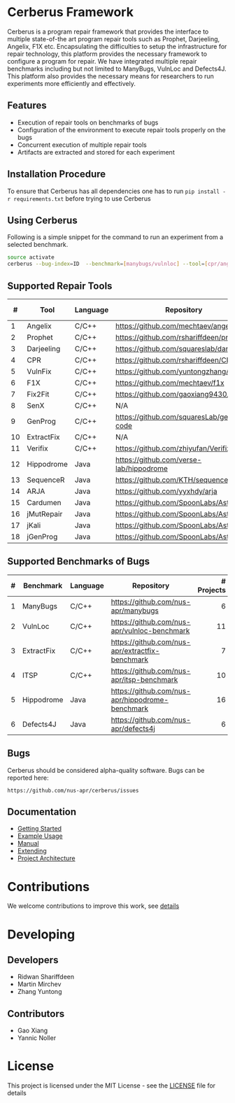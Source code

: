 # Cerberus Framework

Cerberus is a program repair framework that provides the interface to multiple
state-of-the art program repair tools such as Prophet, Darjeeling, Angelix, F1X etc.
Encapsulating the difficulties to setup the infrastructure for repair technology, this platform provides
the necessary framework to configure a program for repair. We have integrated multiple repair
benchmarks including but not limited to ManyBugs, VulnLoc and Defects4J. This platform also provides the necessary means for researchers to
run experiments more efficiently and effectively.

## Features

* Execution of repair tools on benchmarks of bugs
* Configuration of the environment to execute repair tools properly on the bugs
* Concurrent execution of multiple repair tools
* Artifacts are extracted and stored for each experiment

## Installation Procedure

To ensure that Cerberus has all dependencies one has to run `pip install -r requirements.txt` before trying to use Cerberus

## Using Cerberus

Following is a simple snippet for the command to run an experiment from a selected benchmark.

```bash
source activate
cerberus --bug-index=ID  --benchmark=[manybugs/vulnloc] --tool=[cpr/angelix/prophet/f1x]
```

## Supported Repair Tools
  
| #  | Tool          | Language | Repository                                        | Commit id |  
| -- | ------------- | -------- | ------------------------------------------------- | --------  |  
| 1  | Angelix       | C/C++    | <https://github.com/mechtaev/angelix>             | 01396ac   |  
| 2  | Prophet       | C/C++    | <https://github.com/rshariffdeen/prophet>         | 5f8c688   |  
| 3  | Darjeeling    | C/C++    | <https://github.com/squareslab/darjeeling>        | ed6fb3e   |  
| 4  | CPR           | C/C++    | <https://github.com/rshariffdeen/CPR>             | 4863c60   |  
| 5  | VulnFix       | C/C++    | <https://github.com/yuntongzhang/vulnfix>         | 44bdbab   |  
| 6  | F1X           | C/C++    | <https://github.com/mechtaev/f1x>                 | e4a225e   |  
| 7  | Fix2Fit       | C/C++    | <https://github.com/gaoxiang9430/Fix2Fit>         | 349e4ba   |  
| 8  | SenX          | C/C++    | N/A                                               | N/A       |  
| 9  | GenProg       | C/C++    | <https://github.com/squaresLab/genprog-code>      | 0b25153   |  
| 10 | ExtractFix    | C/C++    | N/A                                               | N/A       |
| 11 | Verifix       | C/C++    | <https://github.com/zhiyufan/Verifix>             | 6d5bda0   |
| 12 | Hippodrome    | Java     | <https://github.com/verse-lab/hippodrome>         | 012f291   |
| 13 | SequenceR     | Java     | <https://github.com/KTH/sequencer>                | 3bd0cd4   |
| 14 | ARJA          | Java     | <https://github.com/yyxhdy/arja>                  | e795032   |
| 15 | Cardumen      | Java     | <https://github.com/SpoonLabs/Astor>              | f11f0b8   |
| 16 | jMutRepair    | Java     | <https://github.com/SpoonLabs/Astor>              | f11f0b8   |
| 17 | jKali         | Java     | <https://github.com/SpoonLabs/Astor>              | f11f0b8   |
| 18 | jGenProg      | Java     | <https://github.com/SpoonLabs/Astor>              | f11f0b8   |



## Supported Benchmarks of Bugs

| # | Benchmark         | Language | Repository                                        | # Projects | # Bugs |  
| - | ----------------- | -------- | ------------------------------------------------- | ----------:| ------:|  
| 1 | ManyBugs          | C/C++    | <https://github.com/nus-apr/manybugs>             |          6 |     60 |  
| 2 | VulnLoc           | C/C++    | <https://github.com/nus-apr/vulnloc-benchmark>    |         11 |     43 |  
| 3 | ExtractFix        | C/C++    | <https://github.com/nus-apr/extractfix-benchmark> |          7 |     30 |
| 4 | ITSP              | C/C++    | <https://github.com/nus-apr/itsp-benchmark>       |         10 |    661 |
| 5 | Hippodrome        | Java     | <https://github.com/nus-apr/hippodrome-benchmark> |         16 |     25 |
| 6 | Defects4J         | Java     | <https://github.com/nus-apr/defects4j>            |          6 |     75 |

## Bugs

Cerberus should be considered alpha-quality software. Bugs can be reported here:

    https://github.com/nus-apr/cerberus/issues

## Documentation

* [Getting Started](doc/GetStart.md)
* [Example Usage](doc/Examples.md)
* [Manual](doc/Manual.md)
* [Extending](doc/Extending.md)
* [Project Architecture](doc/ProjectArchitecture.md)

# Contributions

We welcome contributions to improve this work, see [details](doc/Contributing.md)

# Developing

## Developers

* Ridwan Shariffdeen
* Martin Mirchev
* Zhang Yuntong

## Contributors

* Gao Xiang
* Yannic Noller

# License

This project is licensed under the MIT License - see the [LICENSE](LICENSE) file for details
